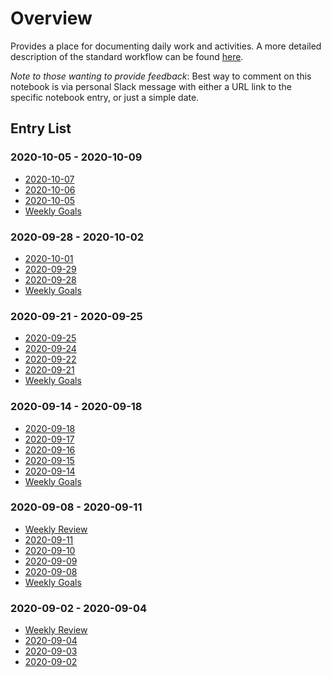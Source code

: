 # Overview

Provides a place for documenting daily work and activities. A more detailed
description of the standard workflow can be found [here](WorkflowSpec.md).

*Note to those wanting to provide feedback*: Best way to comment on this
notebook is via personal Slack message with either a URL link to the specific
notebook entry, or just a simple date.


## Entry List

### 2020-10-05 - 2020-10-09

* [2020-10-07](2020-10-07.md)
* [2020-10-06](2020-10-06.md)
* [2020-10-05](2020-10-05.md)
* [Weekly Goals](goals-2020-10-05)

### 2020-09-28 - 2020-10-02

* [2020-10-01](2020-10-01.md)
* [2020-09-29](2020-09-29.md)
* [2020-09-28](2020-09-28.md)
* [Weekly Goals](goals-2020-09-28.md)

### 2020-09-21 - 2020-09-25
* [2020-09-25](2020-09-25.md)
* [2020-09-24](2020-09-24.md)
* [2020-09-22](2020-09-22.md)
* [2020-09-21](2020-09-21.md)
* [Weekly Goals](goals-2020-09-21.md)

### 2020-09-14 - 2020-09-18
* [2020-09-18](2020-09-18.md)
* [2020-09-17](2020-09-17.md)
* [2020-09-16](2020-09-16.md)
* [2020-09-15](2020-09-15.md)
* [2020-09-14](2020-09-14.md)
* [Weekly Goals](goals-2020-09-14.md)

### 2020-09-08 - 2020-09-11
* [Weekly Review](review-2020-09-11.md)
* [2020-09-11](2020-09-11.md)
* [2020-09-10](2020-09-10.md)
* [2020-09-09](2020-09-09.md)
* [2020-09-08](2020-09-08.md)
* [Weekly Goals](goals-2020-09-08.md)

### 2020-09-02 - 2020-09-04
* [Weekly Review](review-2020-09-04.md)
* [2020-09-04](2020-09-04.md)
* [2020-09-03](2020-09-03.md)
* [2020-09-02](2020-09-02.md)
